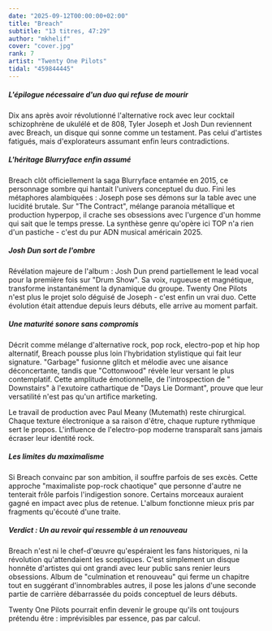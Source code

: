 ```yaml
---
date: "2025-09-12T00:00:00+02:00"
title: "Breach"
subtitle: "13 titres, 47:29"
author: "mkhelif"
cover: "cover.jpg"
rank: 7
artist: "Twenty One Pilots"
tidal: "459844445"
---
```


##### L'épilogue nécessaire d'un duo qui refuse de mourir

Dix ans après avoir révolutionné l'alternative rock avec leur cocktail schizophrène de ukulélé et de 808, Tyler Joseph
et Josh Dun reviennent avec Breach, un disque qui sonne comme un testament. Pas celui d'artistes fatigués, mais
d'explorateurs assumant enfin leurs contradictions.


##### L'héritage Blurryface enfin assumé

Breach clôt officiellement la saga Blurryface entamée en 2015, ce personnage sombre qui hantait l'univers conceptuel
du duo. Fini les métaphores alambiquées : Joseph pose ses démons sur la table avec une lucidité brutale. Sur "The
Contract", mélange paranoia métallique et production hyperpop, il crache ses obsessions avec l'urgence d'un homme qui
sait que le temps presse. La synthèse genre qu'opère ici TOP n'a rien d'un pastiche - c'est du pur ADN musical américain
2025.


##### Josh Dun sort de l'ombre

Révélation majeure de l'album : Josh Dun prend partiellement le lead vocal pour la première fois sur "Drum Show". Sa
voix, rugueuse et magnétique, transforme instantanément la dynamique du groupe. Twenty One Pilots n'est plus le projet
solo déguisé de Joseph - c'est enfin un vrai duo. Cette évolution était attendue depuis leurs débuts, elle arrive au
moment parfait.


##### Une maturité sonore sans compromis

Décrit comme mélange d'alternative rock, pop rock, electro-pop et hip hop alternatif, Breach pousse plus loin
l'hybridation stylistique qui fait leur signature. "Garbage" fusionne glitch et mélodie avec une aisance déconcertante,
tandis que "Cottonwood" révèle leur versant le plus contemplatif. Cette amplitude émotionnelle, de l'introspection de "
Downstairs" à l'exutoire cathartique de "Days Lie Dormant", prouve que leur versatilité n'est pas qu'un artifice
marketing.

Le travail de production avec Paul Meany (Mutemath) reste chirurgical. Chaque texture électronique a sa raison d'être,
chaque rupture rythmique sert le propos. L'influence de l'electro-pop moderne transparaît sans jamais écraser leur
identité rock.


##### Les limites du maximalisme

Si Breach convainc par son ambition, il souffre parfois de ses excès. Cette approche "maximaliste pop-rock chaotique"
que personne d'autre ne tenterait frôle parfois l'indigestion sonore. Certains morceaux auraient gagné en impact avec
plus de retenue. L'album fonctionne mieux pris par fragments qu'écouté d'une traite.


##### Verdict : Un au revoir qui ressemble à un renouveau

Breach n'est ni le chef-d'œuvre qu'espéraient les fans historiques, ni la révolution qu'attendaient les sceptiques.
C'est simplement un disque honnête d'artistes qui ont grandi avec leur public sans renier leurs obsessions. Album de 
"culmination et renouveau" qui ferme un chapitre tout en suggérant d'innombrables autres, il pose les jalons d'une
seconde partie de carrière débarrassée du poids conceptuel de leurs débuts.

Twenty One Pilots pourrait enfin devenir le groupe qu'ils ont toujours prétendu être : imprévisibles par essence, pas
par calcul.

